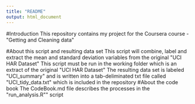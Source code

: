 ```yaml
---
title: "README"
output: html_document
---
```


#Introduction
This repository contains my project for the Coursera course - "Getting and Cleaning data"

#About this script and resulting data set
This script will combine, label and extract the mean and standard deviation variables from the original "UCI HAR Dataset"
This script must be run in the working folder which is an extract of the original "UCI HAR Dataset"
The resulting data set is labeled "UCI_summary" and is written into a tab-deliminated txt file called "UCI_tidy_data.txt" which is included in the repository
#About the code book
The CodeBook.md file describes the processes in the "run_analysis.R"" script
